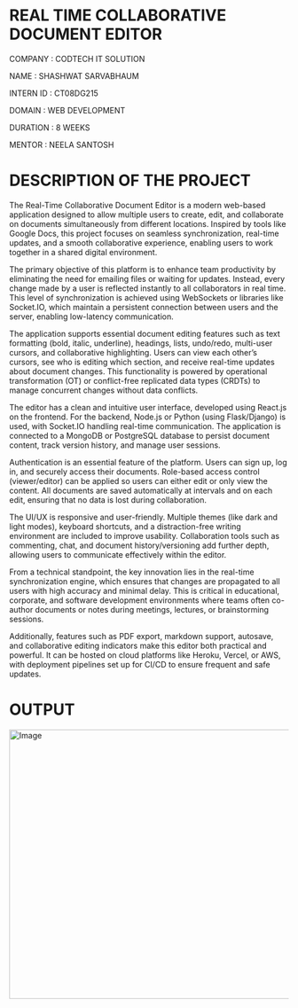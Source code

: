 # REAL TIME COLLABORATIVE DOCUMENT EDITOR

COMPANY : CODTECH IT SOLUTION

NAME : SHASHWAT SARVABHAUM

INTERN ID : CT08DG215

DOMAIN : WEB DEVELOPMENT

DURATION : 8 WEEKS

MENTOR : NEELA SANTOSH

# DESCRIPTION OF THE PROJECT

The Real-Time Collaborative Document Editor is a modern web-based application designed to allow multiple users to create, edit, and collaborate on documents simultaneously from different locations. Inspired by tools like Google Docs, this project focuses on seamless synchronization, real-time updates, and a smooth collaborative experience, enabling users to work together in a shared digital environment.

The primary objective of this platform is to enhance team productivity by eliminating the need for emailing files or waiting for updates. Instead, every change made by a user is reflected instantly to all collaborators in real time. This level of synchronization is achieved using WebSockets or libraries like Socket.IO, which maintain a persistent connection between users and the server, enabling low-latency communication.

The application supports essential document editing features such as text formatting (bold, italic, underline), headings, lists, undo/redo, multi-user cursors, and collaborative highlighting. Users can view each other’s cursors, see who is editing which section, and receive real-time updates about document changes. This functionality is powered by operational transformation (OT) or conflict-free replicated data types (CRDTs) to manage concurrent changes without data conflicts.

The editor has a clean and intuitive user interface, developed using React.js on the frontend. For the backend, Node.js or Python (using Flask/Django) is used, with Socket.IO handling real-time communication. The application is connected to a MongoDB or PostgreSQL database to persist document content, track version history, and manage user sessions.

Authentication is an essential feature of the platform. Users can sign up, log in, and securely access their documents. Role-based access control (viewer/editor) can be applied so users can either edit or only view the content. All documents are saved automatically at intervals and on each edit, ensuring that no data is lost during collaboration.

The UI/UX is responsive and user-friendly. Multiple themes (like dark and light modes), keyboard shortcuts, and a distraction-free writing environment are included to improve usability. Collaboration tools such as commenting, chat, and document history/versioning add further depth, allowing users to communicate effectively within the editor.

From a technical standpoint, the key innovation lies in the real-time synchronization engine, which ensures that changes are propagated to all users with high accuracy and minimal delay. This is critical in educational, corporate, and software development environments where teams often co-author documents or notes during meetings, lectures, or brainstorming sessions.

Additionally, features such as PDF export, markdown support, autosave, and collaborative editing indicators make this editor both practical and powerful. It can be hosted on cloud platforms like Heroku, Vercel, or AWS, with deployment pipelines set up for CI/CD to ensure frequent and safe updates.

# OUTPUT

<img width="1123" height="486" alt="Image" src="https://github.com/user-attachments/assets/240dce6a-5ab4-43fe-a3ab-07995e89fe1e" />







